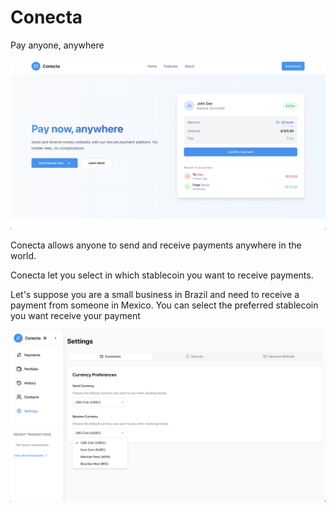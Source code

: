 # Conecta

Pay anyone, anywhere

![landing](./assets/landing.png)

Conecta allows anyone to send and receive payments anywhere in the world.

Conecta let you select in which stablecoin you want to receive payments. 

Let's suppose you are a small business in Brazil and need to receive a payment from someone in Mexico. You can select the preferred stablecoin you want receive your payment

![currency](./assets/CurrencySettings.png)
